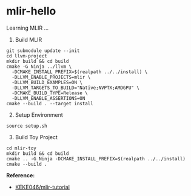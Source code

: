 # mlir-hello
Learning MLIR ...

1. Build MLIR
```shell
git submodule update --init
cd llvm-project
mkdir build && cd build
cmake -G Ninja ../llvm \
  -DCMAKE_INSTALL_PREFIX=$(realpath ../../install) \
  -DLLVM_ENABLE_PROJECTS=mlir \
  -DLLVM_BUILD_EXAMPLES=ON \
  -DLLVM_TARGETS_TO_BUILD="Native;NVPTX;AMDGPU" \
  -DCMAKE_BUILD_TYPE=Release \
  -DLLVM_ENABLE_ASSERTIONS=ON
cmake --build . --target install
```

2. Setup Environment
```shell
source setup.sh
```

3. Build Toy Project
```shell
cd mlir-toy
mkdir build && cd build
cmake .. -G Ninja -DCMAKE_INSTALL_PREFIX=$(realpath ../../install)
cmake --build .
```

**Reference:**
- [KEKE046/mlir-tutorial](https://github.com/KEKE046/mlir-tutorial)
